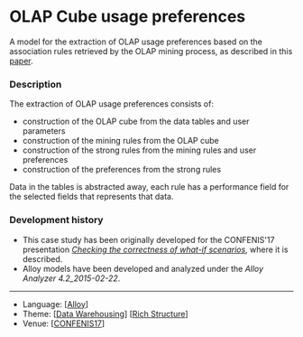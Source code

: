 # OLAP Cube usage preferences

A model for the extraction of OLAP usage preferences based on the association rules retrieved by the OLAP mining process, as described in this [paper](https://nmacedo.github.io/pubs.html#confenis17).

### Description

The extraction of OLAP usage preferences consists of:
* construction of the OLAP cube from the data tables and user parameters
* construction of the mining rules from the OLAP cube
* construction of the strong rules from the mining rules and user preferences
* construction of the preferences from the strong rules

Data in the tables is abstracted away, each rule has a performance field for the selected fields that represents that data.

### Development history

* This case study has been originally developed for the CONFENIS'17 presentation *[Checking the correctness of what-if scenarios](http://nmacedo.github.io/pubs.html#confenis17)*, where it is described.
* Alloy models have been developed and analyzed under the *Alloy Analyzer 4.2_2015-02-22*.

---

* Language: [[Alloy](https://github.com/nmacedo/MSV/wiki/By-Language#alloy)]
* Theme: [[Data Warehousing](https://github.com/nmacedo/MSV/wiki/By-Theme#data-warehousing)] [[Rich Structure](https://github.com/nmacedo/MSV/wiki/By-Theme#rich-structure)]
* Venue: [[CONFENIS17](https://github.com/nmacedo/MSV/wiki/By-Venue#research)]
